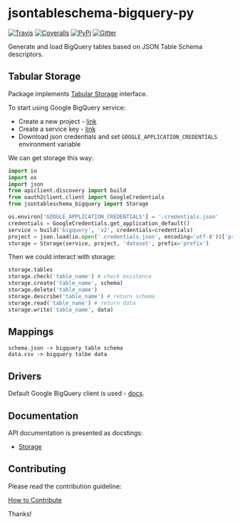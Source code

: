 # jsontableschema-bigquery-py

[![Travis](https://img.shields.io/travis/frictionlessdata/jsontableschema-bigquery-py.svg)](https://travis-ci.org/frictionlessdata/jsontableschema-bigquery-py)
[![Coveralls](http://img.shields.io/coveralls/frictionlessdata/jsontableschema-bigquery-py.svg?branch=master)](https://coveralls.io/r/frictionlessdata/jsontableschema-bigquery-py?branch=master)
[![PyPi](https://img.shields.io/pypi/v/jsontableschema-bigquery.svg)](https://pypi.python.org/pypi/jsontableschema-bigquery)
[![Gitter](https://img.shields.io/gitter/room/frictionlessdata/chat.svg)](https://gitter.im/frictionlessdata/chat)

Generate and load BigQuery tables based on JSON Table Schema descriptors.

## Tabular Storage

Package implements [Tabular Storage](https://github.com/okfn/datapackage-storage-py#tabular-storage) interface.

To start using Google BigQuery service:
- Create a new project - [link](https://console.developers.google.com/home/dashboard)
- Create a service key - [link](https://console.developers.google.com/apis/credentials)
- Download json credentials and set `GOOGLE_APPLICATION_CREDENTIALS` environment variable

We can get storage this way:

```python
import io
import os
import json
from apiclient.discovery import build
from oauth2client.client import GoogleCredentials
from jsontableschema_bigquery import Storage

os.environ['GOOGLE_APPLICATION_CREDENTIALS'] = '.credentials.json'
credentials = GoogleCredentials.get_application_default()
service = build('bigquery', 'v2', credentials=credentials)
project = json.load(io.open('.credentials.json', encoding='utf-8'))['project_id']
storage = Storage(service, project, 'dataset', prefix='prefix')
```

Then we could interact with storage:

```python
storage.tables
storage.check('table_name') # check existence
storage.create('table_name', schema)
storage.delete('table_name')
storage.describe('table_name') # return schema
storage.read('table_name') # return data
storage.write('table_name', data)
```

## Mappings

```
schema.json -> bigquery table schema
data.csv -> bigquery talbe data
```

## Drivers

Default Google BigQuery client is used - [docs](https://developers.google.com/resources/api-libraries/documentation/bigquery/v2/python/latest/).

## Documentation

API documentation is presented as docstings:
- [Storage](https://github.com/frictionlessdata/jsontableschema-bigquery-py/blob/master/jsontableschema_bigquery/storage.py)

## Contributing

Please read the contribution guideline:

[How to Contribute](CONTRIBUTING.md)

Thanks!
